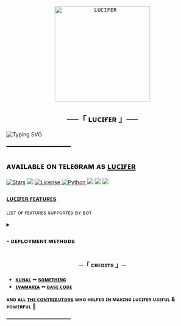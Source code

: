 
<p align="center">
    <a href="https://github.com/KDBotz/UrlShortner-AutoFilter-Bot">
        <kbd>
            <img width="250" src="https://telegra.ph/file/97b912ea5dc433afff1bc.jpg" alt="LUCIFER">
        </kbd>
    </a>
</p>

<h2 align="center">
  ──「 ʟᴜᴄɪғᴇʀ 」──
</h2>

![Typing SVG](https://readme-typing-svg.herokuapp.com/?lines=KD_BOTZ+MOVIE+SEARCH+BOT+!;CREATED+BY+KD_BOTZ+TEAM!;A+ADVANCE+BOT+WITH+COOL+FEATURES!)
</p>

 ━━━━━━━━━━━━━━━━━━━━
## ᴀᴠᴀɪʟᴀʙʟᴇ ᴏɴ ᴛᴇʟᴇɢʀᴀᴍ ᴀs [ʟᴜᴄɪғᴇʀ](t.me/filter_lucifer_bot)


<a href="https://github.com/kdbotz/UrlShortner-AutoFilter-Bot/stargazers"><img src="https://img.shields.io/github/stars/kdbotz/UrlShortner-AutoFilter-Bot?color=black&logo=github&logoColor=black&style=for-the-badge" alt="Stars" /></a>
<a href="https://github.com/kdbotz/UrlShortner-AutoFilter-Bot/network/members"> <img src="https://img.shields.io/github/forks/KDBotz/UrlShortner-AutoFilter-Bot?color=black&logo=github&logoColor=black&style=for-the-badge" /></a>
<a href="https://github.com/kdbotz/Lucifer/blob/master/LICENSE"> <img src="https://img.shields.io/badge/License- GPL 2.0 license -blueviolet?style=for-the-badge" alt="License" /> </a>
<a href="https://www.python.org/"> <img src="https://img.shields.io/badge/Written%20in-Python-skyblue?style=for-the-badge&logo=python" alt="Python" /> </a>
<a href="https://pypi.org/project/Pyrogram/"> <img src="https://img.shields.io/pypi/v/pyrogram?color=white&label=pyrogram&logo=python&logoColor=blue&style=for-the-badge" /></a>
<a href="https://github.com/kdbotz/UrlShortner-AutoFilter-Bot"> <img src="https://img.shields.io/github/repo-size/kdbotz/UrlShortner-AutoFilter-Bot?color=skyblue&logo=github&logoColor=blue&style=for-the-badge" /></a>
<a href="https://github.com/kdbotz/UrlShortner-AutoFilter-Bot/commits/kdbotz"> <img src="https://img.shields.io/github/last-commit/kdbotz/UrlShortner-AutoFilter-Bot?color=black&logo=github&logoColor=black&style=for-the-badge" /></a>



### [ʟᴜᴄɪғᴇʀ ғᴇᴀᴛᴜʀᴇs](https://github.com/KDBotz/LUCIFER/wiki#features) 
ʟɪsᴛ ᴏғ ғᴇᴀᴛᴜʀᴇs sᴜᴘᴘᴏʀᴛᴇᴅ ʙʏ ʙᴏᴛ

<details>
<summary><h3>
- <b> ᴅᴇᴘʟᴏʏᴍᴇɴᴛ ᴍᴇᴛʜᴏᴅs </b>
</h3></summary>
<h3 align="center">
    ─「 ᴅᴇᴩʟᴏʏ ᴏɴ ʜᴇʀᴏᴋᴜ 」─
</h3>

<p align="center"><a href="https://github.com/Lucifer86790/220/">
  <img src="https://www.herokucdn.com/deploy/button.svg" alt="Deploy On Heroku">
</a></p>
<h3 align="center">
    ─「 ᴅᴇᴩʟᴏʏ ᴏɴ ᴋᴏʏᴇʙ 」─
</h3>
<p align="center"><a href="https://app.koyeb.com/deploy?type=git&repository=github.com/KDBotz/UrlShortner-AutoFilter-Bot&branch=main&name=LUCIFER">
  <img src="https://www.koyeb.com/static/images/deploy/button.svg" alt="Deploy On Koyeb">
</a></p>

<h3 align="center">
    ─「 ᴅᴇᴩʟᴏʏ ᴏɴ ᴠᴘs 」─
</h3>
<p>
<pre>
git clone https://github.com/KDBotz/LUCIFER
# Install Packages
pip3 install -U -r requirements.txt
Edit info.py with variables as given below then run bot
python3 bot.py
</pre>
</p>
</details>

<h3 align="center">
    ─「 ᴄʀᴇᴅɪᴛs 」─
</h3>

- <b>[ᴋᴜɴᴀʟ](https://github.com/KDBOTZ)  ➻  [sᴏᴍᴇᴛʜɪɴɢ](https://github.com/KDBOTZ/UrlShortner-AutoFilter-Bot) </b>
- <b>[ᴇᴠᴀᴍᴀʀɪᴀ](https://github.com/EVAMARIATG)  ➻  [ʙᴀsᴇ ᴄᴏᴅᴇ](https://github.com/EVAMARIATG/EVAMARIA) </b>
 
<b>ᴀɴᴅ ᴀʟʟ [ᴛʜᴇ ᴄᴏɴᴛʀɪʙᴜᴛᴏʀs](https://github.com/KDBotz/UrlShortner-AutoFilter-Bot/graphs/contributors) ᴡʜᴏ ʜᴇʟᴩᴇᴅ ɪɴ ᴍᴀᴋɪɴɢ ʟᴜᴄɪғᴇʀ ᴜsᴇғᴜʟ & ᴩᴏᴡᴇʀғᴜʟ 🖤 </b>

━━━━━━━━━━━━━━━━━━━━

